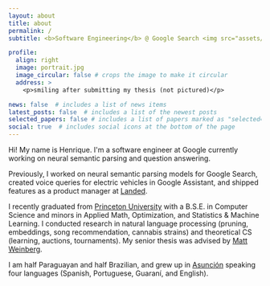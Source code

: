 ```yaml
---
layout: about
title: about
permalink: /
subtitle: <b>Software Engineering</b> @ Google Search <img src="assets/img/G_logo.png" height="20" width="20"> • <b>Computer Science</b> @ Princeton <img src="assets/img/pton_logo3.png" height="20" width="20">

profile:
  align: right
  image: portrait.jpg
  image_circular: false # crops the image to make it circular
  address: >
    <p>smiling after submitting my thesis (not pictured)</p>

news: false  # includes a list of news items
latest_posts: false  # includes a list of the newest posts
selected_papers: false # includes a list of papers marked as "selected={true}"
social: true  # includes social icons at the bottom of the page
---
```


Hi! My name is Henrique. I'm a software engineer at Google currently working on neural semantic parsing and question answering.

Previously, I worked on neural semantic parsing models for Google Search, created voice queries for electric vehicles in Google Assistant, and shipped features as a product manager at [Landed](https://gotlanded.com).

I recently graduated from [Princeton University](https://www.cs.princeton.edu/) with a B.S.E. in Computer Science and minors in Applied Math, Optimization, and Statistics & Machine Learning. I conducted research in natural language processing (pruning, embeddings, song recommendation, cannabis strains) and theoretical CS (learning, auctions, tournaments). My senior thesis was advised by [Matt Weinberg](https://www.cs.princeton.edu/~smattw/).

I am half Paraguayan and half Brazilian, and grew up in [Asunción](https://en.wikipedia.org/wiki/Asunci%C3%B3n) speaking four languages (Spanish, Portuguese, Guaraní, and English).

